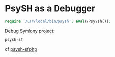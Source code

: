 PsySH as a Debugger
===================

```php
require '/usr/local/bin/psysh'; eval(\Psy\sh());
```

Debug Symfony project:

```php
psysh-sf
```

cf [psysh-sf.php](psysh-sf.php)
